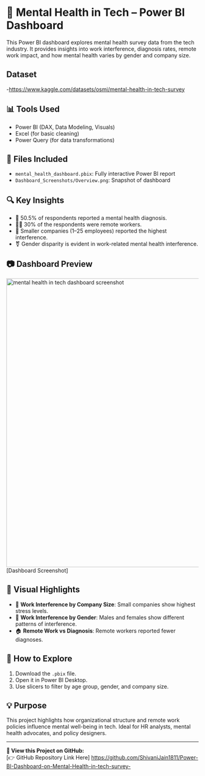 # 🧠 Mental Health in Tech – Power BI Dashboard

This Power BI dashboard explores mental health survey data from the tech industry. It provides insights into work interference, diagnosis rates, remote work impact, and how mental health varies by gender and company size.

## Dataset
-https://www.kaggle.com/datasets/osmi/mental-health-in-tech-survey

## 📊 Tools Used
- Power BI (DAX, Data Modeling, Visuals)
- Excel (for basic cleaning)
- Power Query (for data transformations)

## 📁 Files Included
- `mental_health_dashboard.pbix`: Fully interactive Power BI report
- `Dashboard_Screenshots/Overview.png`: Snapshot of dashboard

## 🔍 Key Insights
- 📌 50.5% of respondents reported a mental health diagnosis.
- 👩‍💻 30% of the respondents were remote workers.
- 🏢 Smaller companies (1–25 employees) reported the highest interference.
- ⚧ Gender disparity is evident in work-related mental health interference.

## 📷 Dashboard Preview
<img width="1372" height="757" alt="mental health in tech dashboard screenshot" src="https://github.com/user-attachments/assets/da7113af-f2a1-424c-b986-039b15eed7bb" />[Dashboard Screenshot]

## 🧠 Visual Highlights
- 💼 **Work Interference by Company Size**: Small companies show highest stress levels.
- 🚻 **Work Interference by Gender**: Males and females show different patterns of interference.
- 🏠 **Remote Work vs Diagnosis**: Remote workers reported fewer diagnoses.

## 🚀 How to Explore
1. Download the `.pbix` file.
2. Open it in Power BI Desktop.
3. Use slicers to filter by age group, gender, and company size.

## 💡 Purpose
This project highlights how organizational structure and remote work policies influence mental well-being in tech. Ideal for HR analysts, mental health advocates, and policy designers.

---

**📌 View this Project on GitHub:**  
[👉 GitHub Repository Link Here] https://github.com/ShivaniJain1811/Power-BI-Dashboard-on-Mental-Health-in-tech-survey-
